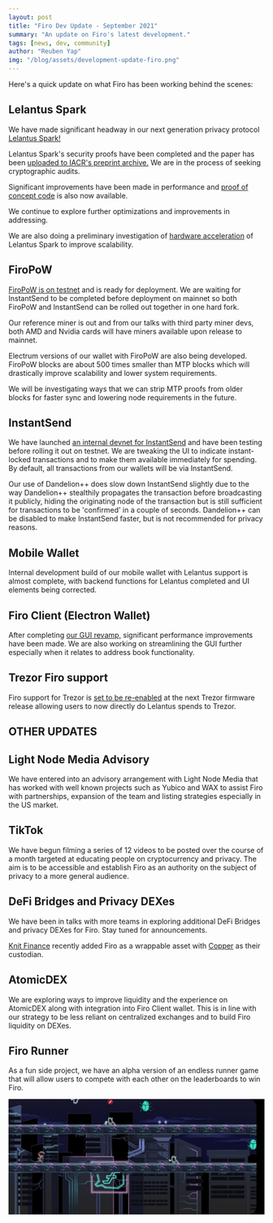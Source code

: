 ```yaml
---
layout: post
title: "Firo Dev Update - September 2021"
summary: "An update on Firo's latest development."
tags: [news, dev, community]
author: "Reuben Yap"
img: "/blog/assets/development-update-firo.png"
---
```

Here's a quick update on what Firo has been working behind the scenes:

## Lelantus Spark

We have made significant headway in our next generation privacy protocol [Lelantus Spark!](https://firo.org/2021/08/24/presenting-lelantus-spark.html)

Lelantus Spark's security proofs have been completed and the paper has been [uploaded to IACR's preprint archive.](https://eprint.iacr.org/2021/1173.pdf) We are in the process of seeking cryptographic audits.

Significant improvements have been made in performance and [proof of concept code](https://github.com/firoorg/spark) is also now available.

We continue to explore further optimizations and improvements in addressing.

We are also doing a preliminary investigation of [hardware acceleration](https://en.wikipedia.org/wiki/Hardware_acceleration) of Lelantus Spark to improve scalability.

## FiroPoW

[FiroPoW is on testnet](https://firo.org/2021/08/30/firopow-testnet-launched.html) and is ready for deployment. We are waiting for InstantSend to be completed before deployment on mainnet so both FiroPoW and InstantSend can be rolled out together in one hard fork.

Our reference miner is out and from our talks with third party miner devs, both AMD and Nvidia cards will have miners available upon release to mainnet.

Electrum versions of our wallet with FiroPoW are also being developed. FiroPoW blocks are about 500 times smaller than MTP blocks which will drastically improve scalability and lower system requirements.

We will be investigating ways that we can strip MTP proofs from older blocks for faster sync and lowering node requirements in the future.

## InstantSend

We have launched [an internal devnet for InstantSend](https://github.com/firoorg/firo/tree/devnet) and have been testing before rolling it  out on testnet. We are tweaking the UI to indicate instant-locked transactions and to make them available immediately for spending. By default, all transactions from our wallets will be via InstantSend.

Our use of Dandelion++ does slow down InstantSend slightly due to the way Dandelion++ stealthily propagates the transaction before broadcasting it publicly, hiding the originating node of the transaction but is still sufficient for transactions to be 'confirmed' in a couple of seconds. Dandelion++ can be disabled to make InstantSend faster, but is not recommended for privacy reasons.

## Mobile Wallet

Internal development build of our mobile wallet with Lelantus support is almost complete, with backend functions for Lelantus completed and UI elements being corrected.

## Firo Client (Electron Wallet)

After completing [our GUI revamp,](https://firo.org/2021/08/27/firo-client-release-210.html) significant performance improvements have been made. We are also working on streamlining the GUI further especially when it relates to address book functionality.

## Trezor Firo support

Firo support for Trezor is [set to be re-enabled](https://github.com/trezor/trezor-firmware/issues/1767) at the next Trezor firmware release allowing users to now directly do Lelantus spends to Trezor.  

## OTHER UPDATES

## Light Node Media Advisory

We have entered into an advisory arrangement with Light Node Media that has worked with well known projects such as Yubico and WAX to assist Firo with partnerships, expansion of the team and listing strategies especially in the US market.

## TikTok 

We have begun filming a series of 12 videos to be posted over the course of a month targeted at educating people on cryptocurrency and privacy. The aim is to be accessible and establish Firo as an authority on the subject of privacy to a more general audience.

## DeFi Bridges and Privacy DEXes

We have been in talks with more teams in exploring additional DeFi Bridges and privacy DEXes for Firo. Stay tuned for announcements.

[Knit Finance](https://knitfinance.medium.com/knit-finance-will-integrate-firo-to-enable-cross-chain-interoperability-a74d06c2e372) recently added Firo as a wrappable asset with [Copper](https://copper.co/) as their custodian.

## AtomicDEX

We are exploring ways to improve liquidity and the experience on AtomicDEX along with integration into Firo Client wallet. This is in line with our strategy to be less reliant on centralized exchanges and to build Firo liquidity on DEXes.

## Firo Runner

As a fun side project, we have an alpha version of an endless runner game that will allow users to compete with each other on the leaderboards to win Firo.

![](/blog/assets/firo-runner.jpg)
